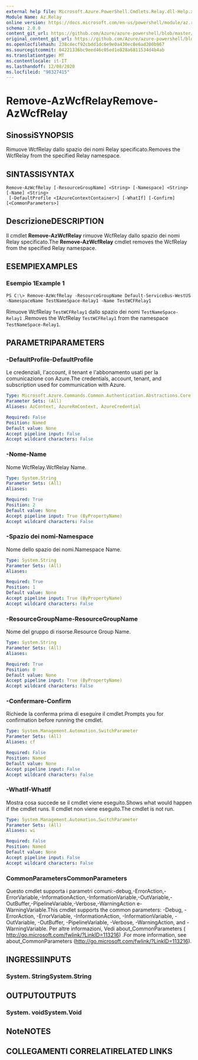 ```yaml
---
external help file: Microsoft.Azure.PowerShell.Cmdlets.Relay.dll-Help.xml
Module Name: Az.Relay
online version: https://docs.microsoft.com/en-us/powershell/module/az.relay/remove-azwcfrelay
schema: 2.0.0
content_git_url: https://github.com/Azure/azure-powershell/blob/master/src/Relay/Relay/help/Remove-AzWcfRelay.md
original_content_git_url: https://github.com/Azure/azure-powershell/blob/master/src/Relay/Relay/help/Remove-AzWcfRelay.md
ms.openlocfilehash: 238c4ecf92cbdd1dc6e9e0a430ec8e6ad200b967
ms.sourcegitcommit: 04221336bc9eed46c05ed1e828a6811534d4b4ab
ms.translationtype: MT
ms.contentlocale: it-IT
ms.lasthandoff: 12/08/2020
ms.locfileid: "98327415"
---
```

# <span data-ttu-id="2cf69-101">Remove-AzWcfRelay</span><span class="sxs-lookup"><span data-stu-id="2cf69-101">Remove-AzWcfRelay</span></span>

## <span data-ttu-id="2cf69-102">Sinossi</span><span class="sxs-lookup"><span data-stu-id="2cf69-102">SYNOPSIS</span></span>
<span data-ttu-id="2cf69-103">Rimuove WcfRelay dallo spazio dei nomi Relay specificato.</span><span class="sxs-lookup"><span data-stu-id="2cf69-103">Removes the WcfRelay from the specified Relay namespace.</span></span>

## <span data-ttu-id="2cf69-104">SINTASSI</span><span class="sxs-lookup"><span data-stu-id="2cf69-104">SYNTAX</span></span>

```
Remove-AzWcfRelay [-ResourceGroupName] <String> [-Namespace] <String> [-Name] <String>
 [-DefaultProfile <IAzureContextContainer>] [-WhatIf] [-Confirm] [<CommonParameters>]
```

## <span data-ttu-id="2cf69-105">Descrizione</span><span class="sxs-lookup"><span data-stu-id="2cf69-105">DESCRIPTION</span></span>
<span data-ttu-id="2cf69-106">Il cmdlet **Remove-AzWcfRelay** rimuove WcfRelay dallo spazio dei nomi Relay specificato.</span><span class="sxs-lookup"><span data-stu-id="2cf69-106">The **Remove-AzWcfRelay** cmdlet removes the WcfRelay from the specified Relay namespace.</span></span>

## <span data-ttu-id="2cf69-107">ESEMPI</span><span class="sxs-lookup"><span data-stu-id="2cf69-107">EXAMPLES</span></span>

### <span data-ttu-id="2cf69-108">Esempio 1</span><span class="sxs-lookup"><span data-stu-id="2cf69-108">Example 1</span></span>
```
PS C:\> Remove-AzWcfRelay -ResourceGroupName Default-ServiceBus-WestUS -NamespaceName TestNameSpace-Relay1 -Name TestWCFRelay1
```

<span data-ttu-id="2cf69-109">Rimuove WcfRelay `TestWCFRelay1` dallo spazio dei nomi `TestNameSpace-Relay1` .</span><span class="sxs-lookup"><span data-stu-id="2cf69-109">Removes the WcfRelay `TestWCFRelay1` from the namespace `TestNameSpace-Relay1`.</span></span>

## <span data-ttu-id="2cf69-110">PARAMETRI</span><span class="sxs-lookup"><span data-stu-id="2cf69-110">PARAMETERS</span></span>

### <span data-ttu-id="2cf69-111">-DefaultProfile</span><span class="sxs-lookup"><span data-stu-id="2cf69-111">-DefaultProfile</span></span>
<span data-ttu-id="2cf69-112">Le credenziali, l'account, il tenant e l'abbonamento usati per la comunicazione con Azure.</span><span class="sxs-lookup"><span data-stu-id="2cf69-112">The credentials, account, tenant, and subscription used for communication with Azure.</span></span>

```yaml
Type: Microsoft.Azure.Commands.Common.Authentication.Abstractions.Core.IAzureContextContainer
Parameter Sets: (All)
Aliases: AzContext, AzureRmContext, AzureCredential

Required: False
Position: Named
Default value: None
Accept pipeline input: False
Accept wildcard characters: False
```

### <span data-ttu-id="2cf69-113">-Nome</span><span class="sxs-lookup"><span data-stu-id="2cf69-113">-Name</span></span>
<span data-ttu-id="2cf69-114">Nome WcfRelay.</span><span class="sxs-lookup"><span data-stu-id="2cf69-114">WcfRelay Name.</span></span>

```yaml
Type: System.String
Parameter Sets: (All)
Aliases:

Required: True
Position: 2
Default value: None
Accept pipeline input: True (ByPropertyName)
Accept wildcard characters: False
```

### <span data-ttu-id="2cf69-115">-Spazio dei nomi</span><span class="sxs-lookup"><span data-stu-id="2cf69-115">-Namespace</span></span>
<span data-ttu-id="2cf69-116">Nome dello spazio dei nomi.</span><span class="sxs-lookup"><span data-stu-id="2cf69-116">Namespace Name.</span></span>

```yaml
Type: System.String
Parameter Sets: (All)
Aliases:

Required: True
Position: 1
Default value: None
Accept pipeline input: True (ByPropertyName)
Accept wildcard characters: False
```

### <span data-ttu-id="2cf69-117">-ResourceGroupName</span><span class="sxs-lookup"><span data-stu-id="2cf69-117">-ResourceGroupName</span></span>
<span data-ttu-id="2cf69-118">Nome del gruppo di risorse.</span><span class="sxs-lookup"><span data-stu-id="2cf69-118">Resource Group Name.</span></span>

```yaml
Type: System.String
Parameter Sets: (All)
Aliases:

Required: True
Position: 0
Default value: None
Accept pipeline input: True (ByPropertyName)
Accept wildcard characters: False
```

### <span data-ttu-id="2cf69-119">-Confermare</span><span class="sxs-lookup"><span data-stu-id="2cf69-119">-Confirm</span></span>
<span data-ttu-id="2cf69-120">Richiede la conferma prima di eseguire il cmdlet.</span><span class="sxs-lookup"><span data-stu-id="2cf69-120">Prompts you for confirmation before running the cmdlet.</span></span>

```yaml
Type: System.Management.Automation.SwitchParameter
Parameter Sets: (All)
Aliases: cf

Required: False
Position: Named
Default value: None
Accept pipeline input: False
Accept wildcard characters: False
```

### <span data-ttu-id="2cf69-121">-WhatIf</span><span class="sxs-lookup"><span data-stu-id="2cf69-121">-WhatIf</span></span>
<span data-ttu-id="2cf69-122">Mostra cosa succede se il cmdlet viene eseguito.</span><span class="sxs-lookup"><span data-stu-id="2cf69-122">Shows what would happen if the cmdlet runs.</span></span>
<span data-ttu-id="2cf69-123">Il cmdlet non viene eseguito.</span><span class="sxs-lookup"><span data-stu-id="2cf69-123">The cmdlet is not run.</span></span>

```yaml
Type: System.Management.Automation.SwitchParameter
Parameter Sets: (All)
Aliases: wi

Required: False
Position: Named
Default value: None
Accept pipeline input: False
Accept wildcard characters: False
```

### <span data-ttu-id="2cf69-124">CommonParameters</span><span class="sxs-lookup"><span data-stu-id="2cf69-124">CommonParameters</span></span>
<span data-ttu-id="2cf69-125">Questo cmdlet supporta i parametri comuni:-debug,-ErrorAction,-ErrorVariable,-InformationAction,-InformationVariable,-OutVariable,-OutBuffer,-PipelineVariable,-Verbose,-WarningAction e-WarningVariable.</span><span class="sxs-lookup"><span data-stu-id="2cf69-125">This cmdlet supports the common parameters: -Debug, -ErrorAction, -ErrorVariable, -InformationAction, -InformationVariable, -OutVariable, -OutBuffer, -PipelineVariable, -Verbose, -WarningAction, and -WarningVariable.</span></span> <span data-ttu-id="2cf69-126">Per altre informazioni, Vedi about_CommonParameters ( http://go.microsoft.com/fwlink/?LinkID=113216) .</span><span class="sxs-lookup"><span data-stu-id="2cf69-126">For more information, see about_CommonParameters (http://go.microsoft.com/fwlink/?LinkID=113216).</span></span>

## <span data-ttu-id="2cf69-127">INGRESSI</span><span class="sxs-lookup"><span data-stu-id="2cf69-127">INPUTS</span></span>

### <span data-ttu-id="2cf69-128">System. String</span><span class="sxs-lookup"><span data-stu-id="2cf69-128">System.String</span></span>

## <span data-ttu-id="2cf69-129">OUTPUT</span><span class="sxs-lookup"><span data-stu-id="2cf69-129">OUTPUTS</span></span>

### <span data-ttu-id="2cf69-130">System. void</span><span class="sxs-lookup"><span data-stu-id="2cf69-130">System.Void</span></span>

## <span data-ttu-id="2cf69-131">Note</span><span class="sxs-lookup"><span data-stu-id="2cf69-131">NOTES</span></span>

## <span data-ttu-id="2cf69-132">COLLEGAMENTI CORRELATI</span><span class="sxs-lookup"><span data-stu-id="2cf69-132">RELATED LINKS</span></span>
